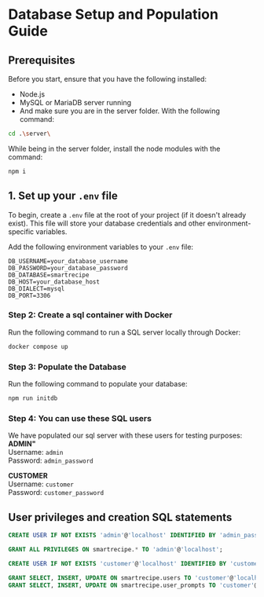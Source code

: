 # Database Setup and Population Guide

## Prerequisites

Before you start, ensure that you have the following installed:
- Node.js
- MySQL or MariaDB server running
- And make sure you are in the server folder. With the following command:
```bash
cd .\server\
```
While being in the server folder, install the node modules with the command:
```bash
npm i
```

## 1. Set up your `.env` file

To begin, create a `.env` file at the root of your project (if it doesn't already exist). This file will store your database credentials and other environment-specific variables.

Add the following environment variables to your `.env` file:

```env
DB_USERNAME=your_database_username
DB_PASSWORD=your_database_password
DB_DATABASE=smartrecipe
DB_HOST=your_database_host
DB_DIALECT=mysql
DB_PORT=3306
```

### Step 2: Create a sql container with Docker
Run the following command to run a SQL server locally through Docker:

```bash
docker compose up
```

### Step 3: Populate the Database
Run the following command to populate your database:

```bash
npm run initdb
```

### Step 4: You can use these SQL users
We have populated our sql server with these users for testing purposes:
**ADMIN"**  
Username: `admin`  
Password: `admin_password`

**CUSTOMER**  
Username: `customer`  
Password: `customer_password`

## User privileges and creation SQL statements
``` sql
CREATE USER IF NOT EXISTS 'admin'@'localhost' IDENTIFIED BY 'admin_password';
```
``` sql
GRANT ALL PRIVILEGES ON smartrecipe.* TO 'admin'@'localhost';
```
``` sql
CREATE USER IF NOT EXISTS 'customer'@'localhost' IDENTIFIED BY 'customer_password';
```
``` sql
GRANT SELECT, INSERT, UPDATE ON smartrecipe.users TO 'customer'@'localhost';
GRANT SELECT, INSERT, UPDATE ON smartrecipe.user_prompts TO 'customer'@'localhost';
```

